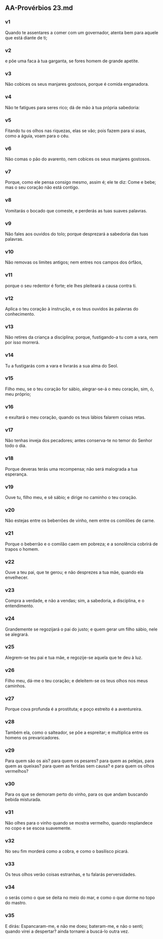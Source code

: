 ## AA-Provérbios 23.md
### v1
 Quando te assentares a comer com um governador, atenta bem para aquele que está diante de ti;
### v2
 e põe uma faca à tua garganta, se fores homem de grande apetite.
### v3
 Não cobices os seus manjares gostosos, porque é comida enganadora.
### v4
 Não te fatigues para seres rico; dá de mão à tua própria sabedoria:
### v5
 Fitando tu os olhos nas riquezas, elas se vão; pois fazem para si asas, como a águia, voam para o céu.
### v6
 Não comas o pão do avarento, nem cobices os seus manjares gostosos.
### v7
 Porque, como ele pensa consigo mesmo, assim é; ele te diz: Come e bebe; mas o seu coração não está contigo.
### v8
 Vomitarás o bocado que comeste, e perderás as tuas suaves palavras.
### v9
 Não fales aos ouvidos do tolo; porque desprezará a sabedoria das tuas palavras.
### v10
 Não removas os limites antigos; nem entres nos campos dos órfãos,
### v11
 porque o seu redentor é forte; ele lhes pleiteará a causa contra ti.
### v12
 Aplica o teu coração à instrução, e os teus ouvidos às palavras do conhecimento.
### v13
 Não retires da criança a disciplina; porque, fustigando-a tu com a vara, nem por isso morrerá.
### v14
 Tu a fustigarás com a vara e livrarás a sua alma do Seol.
### v15
 Filho meu, se o teu coração for sábio, alegrar-se-á o meu coração, sim, ó, meu próprio;
### v16
 e exultará o meu coração, quando os teus lábios falarem coisas retas.
### v17
 Não tenhas inveja dos pecadores; antes conserva-te no temor do Senhor todo o dia.
### v18
 Porque deveras terás uma recompensa; não será malograda a tua esperança.
### v19
 Ouve tu, filho meu, e sê sábio; e dirige no caminho o teu coração.
### v20
 Não estejas entre os beberrões de vinho, nem entre os comilões de carne.
### v21
 Porque o beberrão e o comilão caem em pobreza; e a sonolência cobrirá de trapos o homem.
### v22
 Ouve a teu pai, que te gerou; e não desprezes a tua mãe, quando ela envelhecer.
### v23
 Compra a verdade, e não a vendas; sim, a sabedoria, a disciplina, e o entendimento.
### v24
 Grandemente se regozijará o pai do justo; e quem gerar um filho sábio, nele se alegrará.
### v25
 Alegrem-se teu pai e tua mãe, e regozije-se aquela que te deu à luz.
### v26
 Filho meu, dá-me o teu coração; e deleitem-se os teus olhos nos meus caminhos.
### v27
 Porque cova profunda é a prostituta; e poço estreito é a aventureira.
### v28
 Também ela, como o salteador, se põe a espreitar; e multiplica entre os homens os prevaricadores.
### v29
 Para quem são os ais? para quem os pesares? para quem as pelejas, para quem as queixas? para quem as feridas sem causa? e para quem os olhos vermelhos?
### v30
 Para os que se demoram perto do vinho, para os que andam buscando bebida misturada.
### v31
 Não olhes para o vinho quando se mostra vermelho, quando resplandece no copo e se escoa suavemente.
### v32
 No seu fim morderá como a cobra, e como o basilisco picará.
### v33
 Os teus olhos verão coisas estranhas, e tu falarás perversidades.
### v34
 o serás como o que se deita no meio do mar, e como o que dorme no topo do mastro.
### v35
 E dirás: Espancaram-me, e não me doeu; bateram-me, e não o senti; quando virei a despertar? ainda tornarei a buscá-lo outra vez.
